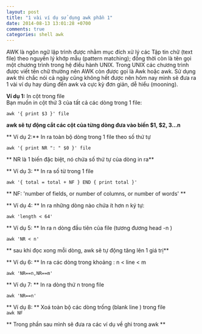 ```yaml
---
layout: post
title: "1 vài ví dụ sử dụng awk phần 1"
date: 2014-08-13 13:01:28 +0700
comments: true
categories: shell awk
---
```


AWK là ngôn ngữ lập trình được nhằm mục đích xử lý các Tập tin chữ (text file) theo nguyên lý khớp mẫu (pattern matching); đồng thời còn là tên gọi một chương trình trong hệ điều hành UNIX. Trong UNIX các chương trình được viết tên chữ thường nên AWK còn được gọi là Awk hoặc awk.
Sử dụng awk thì chắc nói cả ngày cũng không hết được nên hôm nay mình sẽ đưa ra 1 vài ví dụ hay dùng đến awk và cực kỳ đơn giản, dễ hiểu (mooning).

**Ví dụ 1:** In cột trong file <br/>
Bạn muốn in cột thứ 3 của tất cả các dòng trong 1 file: <br/>

`awk '{ print $3 }' file`

**awk sẽ tự động cắt các cột của từng dòng đưa vào biến $1, $2, $3...$n**<br />


** Ví dụ 2:** In ra toàn bộ dòng trong 1 file theo số thứ tự <br />


`awk '{ print NR ": " $0 }' file`



** NR là 1 biến đặc biệt, nó chứa số thứ tự của dòng in ra** <br />


** Ví dụ 3: ** In ra số từ trong 1 file <br />



`awk '{ total = total + NF } END { print total }'`



** NF: 'number of fields, or number of columns, or number of words' **  <br />


** Ví dụ 4: ** In ra những dòng nào chứa ít hơn n ký tự: <br />



`awk 'length < 64' `




** Ví dụ 5: ** In ra n dòng đầu tiên của file (tương đương head -n ) <br />

`awk 'NR < n'`

** sau khi đọc xong mỗi dòng, awk sẽ tự động tăng lên 1 giá trị** <br />


** Ví dụ 6: ** In ra các dòng trong khoảng : n < line < m <br />

`awk 'NR==n,NR==m'`

** Ví dụ 7: ** In ra dòng thứ n trong file <br />

`awk 'NR==n'`
<br />

** Ví dụ 8: ** Xoá toàn bộ các dòng trống (blank line ) trong file <br />
`awk NF`



** Trong phần sau mình sẽ đưa ra các ví dụ về ghi trong awk **

